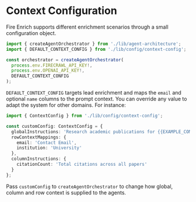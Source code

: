 # Context Configuration

Fire Enrich supports different enrichment scenarios through a small configuration object.

```ts
import { createAgentOrchestrator } from './lib/agent-architecture';
import { DEFAULT_CONTEXT_CONFIG } from './lib/config/context-config';

const orchestrator = createAgentOrchestrator(
  process.env.FIRECRAWL_API_KEY!,
  process.env.OPENAI_API_KEY!,
  DEFAULT_CONTEXT_CONFIG
);
```

`DEFAULT_CONTEXT_CONFIG` targets lead enrichment and maps the `email` and optional `name` columns to the prompt context. You can override any value to adapt the system for other domains. For instance:

```ts
import { ContextConfig } from './lib/config/context-config';

const customConfig: ContextConfig = {
  globalInstructions: 'Research academic publications for {{EXAMPLE_COMPANY_NAME}} authors.',
  rowContextMappings: {
    email: 'Contact Email',
    institution: 'University'
  },
  columnInstructions: {
    citationCount: 'Total citations across all papers'
  }
};
```

Pass `customConfig` to `createAgentOrchestrator` to change how global, column and row context is supplied to the agents.

